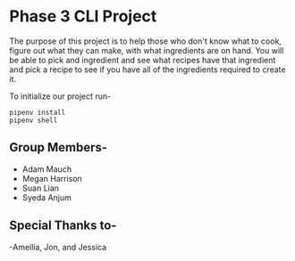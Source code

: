 # Phase 3 CLI Project 

The purpose of this project is to help those who don't know what to cook, figure out what they can make, with what ingredients are on hand. You will be able to pick and ingredient and see what recipes have that ingredient and pick a recipe to see if you have all of the ingredients required to create it.

To initialize our project run-
```
pipenv install
pipenv shell
```


## Group Members-
- Adam Mauch
- Megan Harrison
- Suan Lian
- Syeda Anjum

## Special Thanks to-
-Ameilia, Jon, and Jessica 
